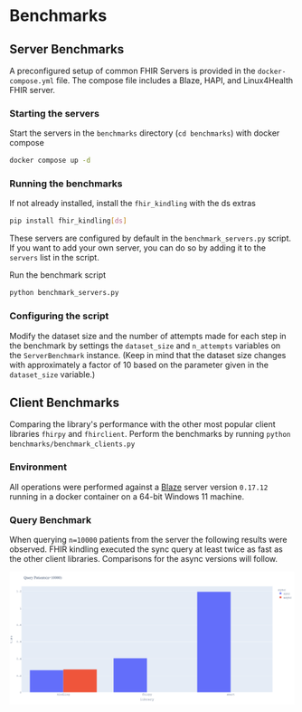 # Benchmarks

## Server Benchmarks
A preconfigured setup of common FHIR Servers is provided in the `docker-compose.yml` file. The compose file includes a Blaze, HAPI, and Linux4Health FHIR server.


### Starting the servers

Start the servers in the `benchmarks` directory (`cd benchmarks`) with docker compose
```bash	
docker compose up -d
```

### Running the benchmarks

If not already installed, install the `fhir_kindling` with the ds extras
```bash
pip install fhir_kindling[ds]
```

These servers are configured by default in the `benchmark_servers.py` script. If you want to add your own server, you can do so by adding it to the `servers` list in the script.

Run the benchmark script
```bash
python benchmark_servers.py
```


### Configuring the script

Modify the dataset size and the number of attempts made for each step in the benchmark by settings the `dataset_size` and `n_attempts` variables on the `ServerBenchmark` instance. (Keep in mind that the dataset size changes with approximately a factor of 10 based on the parameter given in the `dataset_size` variable.)



## Client Benchmarks
Comparing the library's performance with the other most popular client libraries `fhirpy` and `fhirclient`.
Perform the benchmarks by running `python benchmarks/benchmark_clients.py`

### Environment

All operations were performed against a [Blaze](https://github.com/samply/blaze) server version `0.17.12` running in a
docker container on a 64-bit Windows 11 machine.

### Query Benchmark

When querying `n=10000` patients from the server the following results were observed. FHIR kindling executed the sync
query at least twice as fast as the other client libraries. Comparisons for the async versions will follow.

![Query Results](results/query_plot.png)

